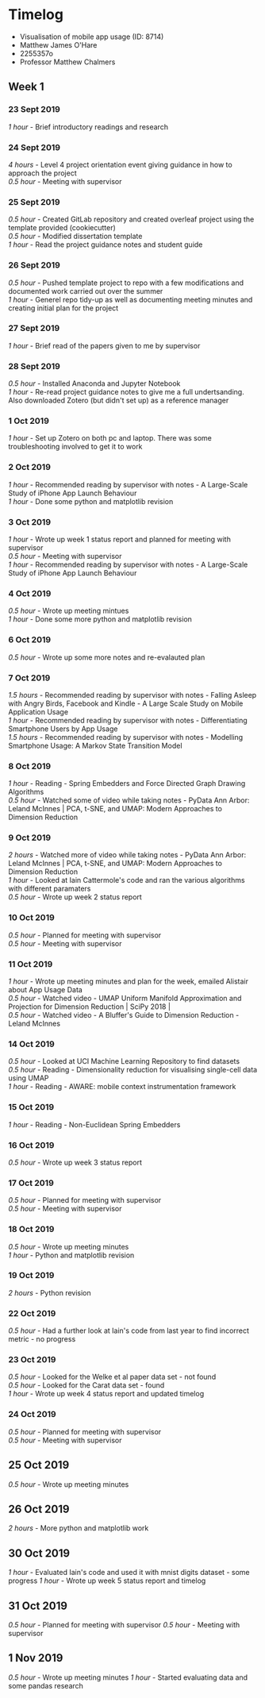 # Timelog

* Visualisation of mobile app usage (ID: 8714)
* Matthew James O'Hare
* 2255357o
* Professor Matthew Chalmers

## Week 1

### 23 Sept 2019

*1 hour* - Brief introductory readings and research

### 24 Sept 2019

*4 hours* - Level 4 project orientation event giving guidance in how to approach the project  
*0.5 hour* - Meeting with supervisor

### 25 Sept 2019

*0.5 hour* - Created GitLab repository and created overleaf project using the template provided (cookiecutter)  
*0.5 hour* - Modified dissertation template  
*1 hour* - Read the project guidance notes and student guide

### 26 Sept 2019

*0.5 hour* - Pushed template project to repo with a few modifications and documented work carried out over the summer  
*1 hour* - Generel repo tidy-up as well as documenting meeting minutes and creating initial plan for the project

### 27 Sept 2019

*1 hour* - Brief read of the papers given to me by supervisor

### 28 Sept 2019

*0.5 hour* - Installed Anaconda and Jupyter Notebook  
*1 hour* - Re-read project guidance notes to give me a full undertsanding. Also downloaded Zotero (but didn't set up) as a reference manager

### 1 Oct 2019

*1 hour* - Set up Zotero on both pc and laptop. There was some troubleshooting involved to get it to work

### 2 Oct 2019

*1 hour* - Recommended reading by supervisor with notes - A Large-Scale Study of iPhone App Launch Behaviour  
*1 hour* - Done some python and matplotlib revision

### 3 Oct 2019

*1 hour* - Wrote up week 1 status report and planned for meeting with supervisor  
*0.5 hour* - Meeting with supervisor  
*1 hour* - Recommended reading by supervisor with notes - A Large-Scale Study of iPhone App Launch Behaviour

### 4 Oct 2019

*0.5 hour* - Wrote up meeting mintues  
*1 hour* - Done some more python and matplotlib revision

### 6 Oct 2019

*0.5 hour* - Wrote up some more notes and re-evalauted plan

### 7 Oct 2019

*1.5 hours* - Recommended reading by supervisor with notes - Falling Asleep with Angry Birds, Facebook and Kindle - A Large Scale Study on Mobile Application Usage  
*1 hour* - Recommended reading by supervisor with notes - Differentiating Smartphone Users by App Usage  
*1.5 hours* - Recommended reading by supervisor with notes - Modelling Smartphone Usage: A Markov State Transition Model

### 8 Oct 2019

*1 hour* - Reading - Spring Embedders and Force Directed Graph Drawing Algorithms  
*0.5 hour* - Watched some of video while taking notes - PyData Ann Arbor: Leland McInnes | PCA, t-SNE, and UMAP: Modern Approaches to Dimension Reduction

### 9 Oct 2019

*2 hours* - Watched more of video while taking notes - PyData Ann Arbor: Leland McInnes | PCA, t-SNE, and UMAP: Modern Approaches to Dimension Reduction  
*1 hour* - Looked at Iain Cattermole's code and ran the various algorithms with different paramaters  
*0.5 hour* - Wrote up week 2 status report

### 10 Oct 2019 

*0.5 hour* - Planned for meeting with supervisor  
*0.5 hour* - Meeting with supervisor

### 11 Oct 2019

*1 hour* - Wrote up meeting minutes and plan for the week, emailed Alistair about App Usage Data  
*0.5 hour* - Watched video - UMAP Uniform Manifold Approximation and Projection for Dimension Reduction | SciPy 2018 |  
*0.5 hour* - Watched video - A Bluffer's Guide to Dimension Reduction - Leland McInnes

### 14 Oct 2019

*0.5 hour* - Looked at UCI Machine Learning Repository to find datasets  
*0.5 hour* - Reading - Dimensionality reduction for visualising single-cell data using UMAP  
*1 hour* - Reading - AWARE: mobile context instrumentation framework  

### 15 Oct 2019

*1 hour* - Reading - Non-Euclidean Spring Embedders  

### 16 Oct 2019

*0.5 hour* - Wrote up week 3 status report

### 17 Oct 2019

*0.5 hour* - Planned for meeting with supervisor  
*0.5 hour* - Meeting with supervisor

### 18 Oct 2019

*0.5 hour* - Wrote up meeting minutes  
*1 hour* - Python and matplotlib revision

### 19 Oct 2019

*2 hours* - Python revision

### 22 Oct 2019

*0.5 hour* - Had a further look at Iain's code from last year to find incorrect metric - no progress

### 23 Oct 2019

*0.5 hour* - Looked for the Welke et al paper data set - not found  
*0.5 hour* - Looked for the Carat data set - found  
*1 hour* - Wrote up week 4 status report and updated timelog

### 24 Oct 2019

*0.5 hour* - Planned for meeting with supervisor  
*0.5 hour* - Meeting with supervisor

## 25 Oct 2019

*0.5 hour* - Wrote up meeting minutes

## 26 Oct 2019

*2 hours* - More python and matplotlib work

## 30 Oct 2019

*1 hour* - Evaluated Iain's code and used it with mnist digits dataset - some progress
*1 hour* - Wrote up week 5 status report and timelog

## 31 Oct 2019

*0.5 hour* - Planned for meeting with supervisor
*0.5 hour* - Meeting with supervisor

## 1 Nov 2019

*0.5 hour* - Wrote up meeting minutes
*1 hour* - Started evaluating data and some pandas research




















